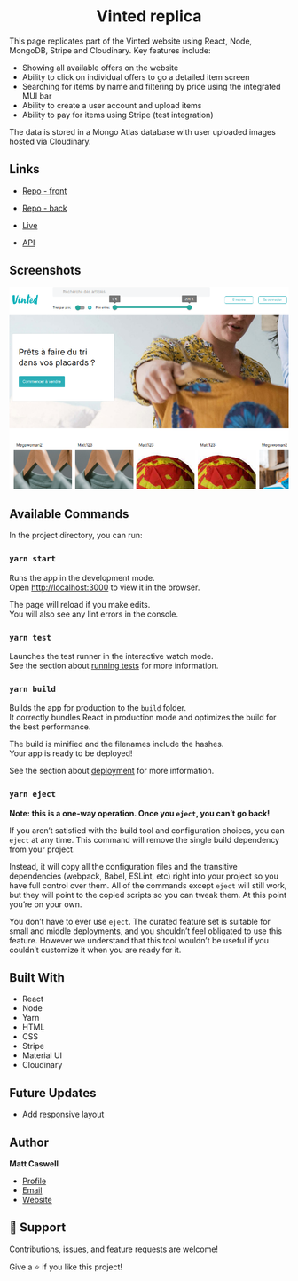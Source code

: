 <h1 align="center"><project-name>Vinted replica</h1>

<p><project-description>This page replicates part of the Vinted website using React, Node, MongoDB, Stripe and Cloudinary.  Key features include:
<ul>
<li>Showing all available offers on the website</li>
<li>Ability to click on individual offers to go a detailed item screen</li>
<li>Searching for items by name and filtering by price using the integrated MUI bar</li>
<li>Ability to create a user account and upload items</li>
<li>Ability to pay for items using Stripe (test integration)</li></ul>

The data is stored in a Mongo Atlas database with user uploaded images hosted via Cloudinary.
</p>

## Links

- [Repo - front](https://github.com/Sekonda28/vinted-front "Repo")

- [Repo - back](https://github.com/Sekonda28/vinted-api "Repo")

- [Live](https://vinted-replica-mc.netlify.app/ "Live View")

- [API](https://vinted-api-matt.herokuapp.com/ "API")

## Screenshots

![Home Page](./src/assets/vinted-screenshot.png "Home Page")


## Available Commands

In the project directory, you can run:

### `yarn start`

Runs the app in the development mode.<br />
Open [http://localhost:3000](http://localhost:3000) to view it in the browser.

The page will reload if you make edits.<br />
You will also see any lint errors in the console.

### `yarn test`

Launches the test runner in the interactive watch mode.<br />
See the section about [running tests](https://facebook.github.io/create-react-app/docs/running-tests) for more information.

### `yarn build`

Builds the app for production to the `build` folder.<br />
It correctly bundles React in production mode and optimizes the build for the best performance.

The build is minified and the filenames include the hashes.<br />
Your app is ready to be deployed!

See the section about [deployment](https://facebook.github.io/create-react-app/docs/deployment) for more information.

### `yarn eject`

**Note: this is a one-way operation. Once you `eject`, you can’t go back!**

If you aren’t satisfied with the build tool and configuration choices, you can `eject` at any time. This command will remove the single build dependency from your project.

Instead, it will copy all the configuration files and the transitive dependencies (webpack, Babel, ESLint, etc) right into your project so you have full control over them. All of the commands except `eject` will still work, but they will point to the copied scripts so you can tweak them. At this point you’re on your own.

You don’t have to ever use `eject`. The curated feature set is suitable for small and middle deployments, and you shouldn’t feel obligated to use this feature. However we understand that this tool wouldn’t be useful if you couldn’t customize it when you are ready for it.

## Built With

- React
- Node
- Yarn
- HTML
- CSS
- Stripe
- Material UI
- Cloudinary

## Future Updates

- Add responsive layout

## Author

**Matt Caswell**

- [Profile](https://github.com/Sekonda28 "Matt Caswell")
- [Email](mailto:matt.caswell@hotmail.com?subject=Hi "Hi!")
- [Website](https://sekonda28.github.io/MattCaswell-Portfolio "Welcome")

## 🤝 Support

Contributions, issues, and feature requests are welcome!

Give a ⭐️ if you like this project!
